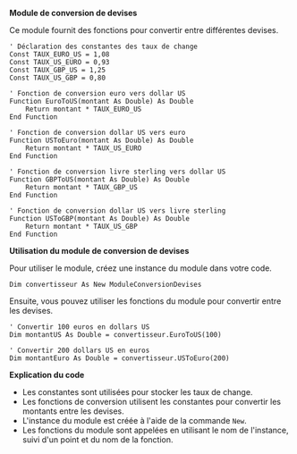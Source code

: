 **Module de conversion de devises**

Ce module fournit des fonctions pour convertir entre différentes devises.

```visual basic
' Déclaration des constantes des taux de change
Const TAUX_EURO_US = 1,08
Const TAUX_US_EURO = 0,93
Const TAUX_GBP_US = 1,25
Const TAUX_US_GBP = 0,80

' Fonction de conversion euro vers dollar US
Function EuroToUS(montant As Double) As Double
    Return montant * TAUX_EURO_US
End Function

' Fonction de conversion dollar US vers euro
Function USToEuro(montant As Double) As Double
    Return montant * TAUX_US_EURO
End Function

' Fonction de conversion livre sterling vers dollar US
Function GBPToUS(montant As Double) As Double
    Return montant * TAUX_GBP_US
End Function

' Fonction de conversion dollar US vers livre sterling
Function USToGBP(montant As Double) As Double
    Return montant * TAUX_US_GBP
End Function
```

**Utilisation du module de conversion de devises**

Pour utiliser le module, créez une instance du module dans votre code.

```visual basic
Dim convertisseur As New ModuleConversionDevises
```

Ensuite, vous pouvez utiliser les fonctions du module pour convertir entre les devises.

```visual basic
' Convertir 100 euros en dollars US
Dim montantUS As Double = convertisseur.EuroToUS(100)

' Convertir 200 dollars US en euros
Dim montantEuro As Double = convertisseur.USToEuro(200)
```

**Explication du code**

* Les constantes sont utilisées pour stocker les taux de change.
* Les fonctions de conversion utilisent les constantes pour convertir les montants entre les devises.
* L'instance du module est créée à l'aide de la commande `New`.
* Les fonctions du module sont appelées en utilisant le nom de l'instance, suivi d'un point et du nom de la fonction.